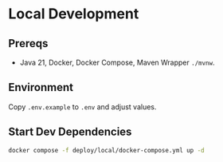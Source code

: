 # Local Development

## Prereqs

- Java 21, Docker, Docker Compose, Maven Wrapper `./mvnw`.

## Environment

Copy `.env.example` to `.env` and adjust values.

## Start Dev Dependencies

```bash
docker compose -f deploy/local/docker-compose.yml up -d
```
